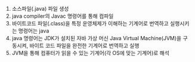 1. 소스파일(.java) 파일 생성
2. java compiler의 Javac 명령어를 통해 컴파일
3. 바이트코드 파일(.class)을 특정 운영체제가 이해하는 기계어로 번역하고 실행시키는 명령어는 java
4. java 명령어는 JDK가 설치된 자바 가상 머신 Java Virtual Machine(JVM)을 구동시켜, 바이트 코드 파일을 완전한 기계어로 번역하고 실행
5. JVM을 통해 컴퓨터가 읽을 수 있는 기계어(각 OS에 맞는 기계어)로 해석
